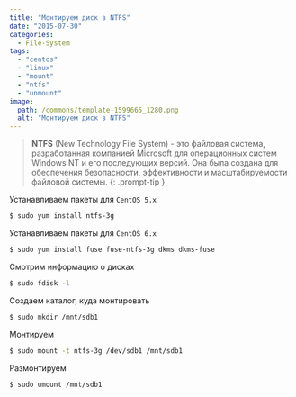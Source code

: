```yaml
---
title: "Монтируем диск в NTFS"
date: "2015-07-30"
categories: 
  - File-System
tags: 
  - "centos"
  - "linux"
  - "mount"
  - "ntfs"
  - "unmount"
image:
  path: /commons/template-1599665_1280.png
  alt: "Монтируем диск в NTFS"
---
```


> **NTFS** (New Technology File System) - это файловая система, разработанная компанией Microsoft для операционных систем Windows NT и его последующих версий. Она была создана для обеспечения безопасности, эффективности и масштабируемости файловой системы.
{: .prompt-tip }

Устанавливаем пакеты для `CentOS 5.x`

```sh
$ sudo yum install ntfs-3g
```

Устанавливаем пакеты для `CentOS 6.x`

```sh
$ sudo yum install fuse fuse-ntfs-3g dkms dkms-fuse
```

Смотрим информацию о дисках

```sh
$ sudo fdisk -l
```

Создаем каталог, куда монтировать

```sh
$ sudo mkdir /mnt/sdb1
```

Монтируем

```sh
$ sudo mount -t ntfs-3g /dev/sdb1 /mnt/sdb1
```

Размонтируем

```sh
$ sudo umount /mnt/sdb1
```
